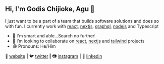 ## Hi, I'm Godis Chijioke, Agu 👋

I just want to be a part of a team that builds software solutions and does so with fun. I currently work with [react][react], [nextjs][nextjs], [graphql][graphql], [nodejs][nodejs] and Typescript

- 🔭 I'm smart and able...Search no further!
- 👯 I’m looking to collaborate on [react][react], [nextjs][nextjs] and [tailwind][tailwind] projects
- 😄 Pronouns: He/Him

🏡 [website][website] **|** 
🐦 [twitter][twitter] **|** 
📷 [instagram][instagram] **|** 
👔 [linkedin][linkedin]

[graphql]: https://graphql.org/
[nodejs]: https://nodejs.org/en/
[react]: http://reactjs.org
[nextjs]: https://nextjs.org/
[tailwind]: https://tailwindcss.com
[website]: https://godisgreat-agu.netlify.app/
[twitter]: https://twitter.com/dev_cjay
[instagram]: https://instagram.com/godisagu
[linkedin]: https://www.linkedin.com/in/godis-agu-105619156/
